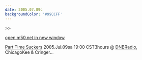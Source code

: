 ```yaml
---
date: 2005.07.09c
backgroundColor: '#99CCFF'
---
```


\>>

[open m50.net in new window](http://m50.net/)


[Part Time Suckers](http://www.parttimesuckers.com/) 2005.Jul.09sa 19:00 CST3hours @ [DNBRadio](http://www.dnbradio.com/), ChicagoKee & Cringer...